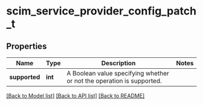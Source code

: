# scim_service_provider_config_patch_t

## Properties
Name | Type | Description | Notes
------------ | ------------- | ------------- | -------------
**supported** | **int** | A Boolean value specifying whether or not the operation is supported. | 

[[Back to Model list]](../README.md#documentation-for-models) [[Back to API list]](../README.md#documentation-for-api-endpoints) [[Back to README]](../README.md)


